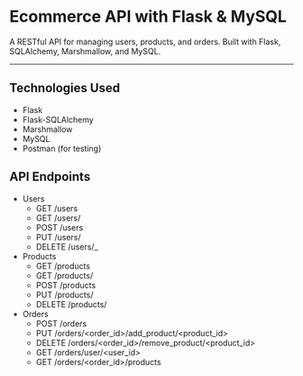 # Ecommerce API with Flask & MySQL

A RESTful API for managing users, products, and orders. Built with Flask, SQLAlchemy, Marshmallow, and MySQL.

---

## Technologies Used
- Flask
- Flask-SQLAlchemy
- Marshmallow
- MySQL
- Postman (for testing)

## API Endpoints
- Users
    - GET /users
    - GET /users/<id>
    - POST /users
    - PUT /users/<id>
    - DELETE /users/<id>_
- Products
    - GET /products
    - GET /products/<id>
    - POST /products
    - PUT /products/<id>
    - DELETE /products/<id>
- Orders
    - POST /orders
    - PUT /orders/<order_id>/add_product/<product_id>
    - DELETE /orders/<order_id>/remove_product/<product_id>
    - GET /orders/user/<user_id>
    - GET /orders/<order_id>/products